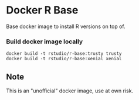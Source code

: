 Docker R Base
=============

Base docker image to install R versions on top of.

### Build docker image locally
```
docker build -t rstudio/r-base:trusty trusty
docker build -t rstudio/r-base:xenial xenial
```

## Note
This is an "unofficial" docker image, use at own risk.
